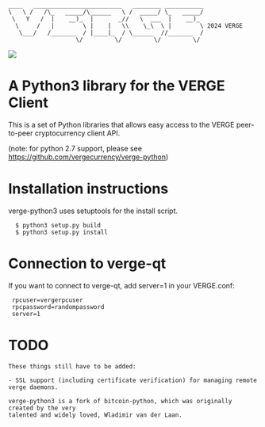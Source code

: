 ```
____   _________________________   ________ ___________
\   \ /   /\_   _____/\______   \ /  _____/ \_   _____/
 \   Y   /  |    __)_  |       _//   \  ___  |    __)_ 
  \     /   |        \ |    |   \\    \_\  \ |        \ 2024 VERGE
   \___/   /_______  / |____|_  / \______  //_______  /
                   \/         \/         \/         \/ 
```
<p align="left">
  <a href="https://github.com/vergecurrency/verge-python3/actions/workflows/python-app.yml">
  <img src="https://github.com/vergecurrency/verge-python3/actions/workflows/python-app.yml/badge.svg">
  </a>
</p>


# A Python3 library for the VERGE Client
This is a set of Python libraries that allows easy access to the
VERGE peer-to-peer cryptocurrency client API.

(note: for python 2.7 support, please see https://github.com/vergecurrency/verge-python)


Installation instructions
===========================

verge-python3 uses setuptools for the install script.

```
  $ python3 setup.py build
  $ python3 setup.py install
```  

Connection to verge-qt
=========================

If you want to connect to verge-qt, add server=1 in your VERGE.conf:

```
 rpcuser=vergerpcuser
 rpcpassword=randompassword
 server=1
```

TODO
======

```
These things still have to be added:

- SSL support (including certificate verification) for managing remote verge daemons.

verge-python3 is a fork of bitcoin-python, which was originally created by the very 
talented and widely loved, Wladimir van der Laan. 
```
